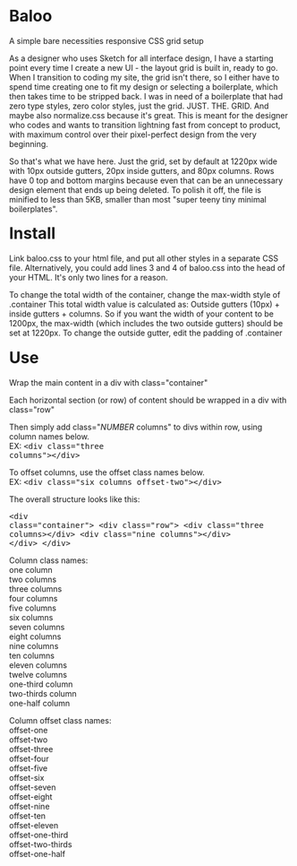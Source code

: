 <style>/* normalize.css v3.0.3 | MIT License | github.com/necolas/normalize.css */img,legend{border:0}legend,td,th{padding:0}html{font-family:sans-serif;-ms-text-size-adjust:100%;-webkit-text-size-adjust:100%}body{margin:0}article,aside,details,figcaption,figure,footer,header,hgroup,main,menu,nav,section,summary{display:block}audio,canvas,progress,video{display:inline-block;vertical-align:baseline}audio:not([controls]){display:none;height:0}[hidden],template{display:none}a{background-color:transparent}a:active,a:hover{outline:0}abbr[title]{border-bottom:1px dotted}b,optgroup,strong{font-weight:700}dfn{font-style:italic}h1{font-size:2em;margin:.67em 0}mark{background:#ff0;color:#000}small{font-size:80%}sub,sup{font-size:75%;line-height:0;position:relative;vertical-align:baseline}sup{top:-.5em}sub{bottom:-.25em}svg:not(:root){overflow:hidden}figure{margin:1em 40px}hr{box-sizing:content-box;height:0}pre,textarea{overflow:auto}code,kbd,pre,samp{font-family:monospace,monospace;font-size:1em}button,input,optgroup,select,textarea{color:inherit;font:inherit;margin:0}button{overflow:visible}button,select{text-transform:none}button,html input[type=button],input[type=reset],input[type=submit]{-webkit-appearance:button;cursor:pointer}button[disabled],html input[disabled]{cursor:default}button::-moz-focus-inner,input::-moz-focus-inner{border:0;padding:0}input{line-height:normal}input[type=checkbox],input[type=radio]{box-sizing:border-box;padding:0}input[type=number]::-webkit-inner-spin-button,input[type=number]::-webkit-outer-spin-button{height:auto}input[type=search]{-webkit-appearance:textfield;box-sizing:content-box}input[type=search]::-webkit-search-cancel-button,input[type=search]::-webkit-search-decoration{-webkit-appearance:none}fieldset{border:1px solid silver;margin:0 2px;padding:.35em .625em .75em}table{border-collapse:collapse;border-spacing:0}
/* baloo.css v1.1 | MIT License | github.com/samgordon444/balooCSS */.column,.columns,.container{width:100%;box-sizing:border-box;margin-left:0;}.container{position:relative;max-width:1220px;margin:0 auto;padding:0 10px}.column,.columns{float:left}@media (min-width:450px){.column,.columns{margin-left:1.6936%}.column:first-child,.columns:first-child{margin-left:0}.one.column,.one.columns{width:6.78%}.two.columns{width:15.255%}.three.columns{width:23.73%}.four.columns{width:32.204%}.five.columns{width:40.678%}.six.columns{width:49.153%}.seven.columns{width:57.628%}.eight.columns{width:66.103%}.nine.columns{width:74.577%}.ten.columns{width:83.052%}.eleven.columns{width:91.526%}.twelve.columns{width:100%;margin-left:0}.one-third.column{width:32.204%}.two-thirds.column{width:66.103%}.one-half.column{width:49.153%}.offset-one.column,.offset-one.columns{margin-left:8.4736%}.offset-two.column,.offset-two.columns{margin-left:16.9472%}.offset-three.column,.offset-three.columns{margin-left:25.4208%}.offset-four.column,.offset-four.columns{margin-left:33.8944%}.offset-five.column,.offset-five.columns{margin-left:42.368%}.offset-six.column,.offset-six.columns{margin-left:50.8416%}.offset-seven.column,.offset-seven.columns{margin-left:59.3152%}.offset-eight.column,.offset-eight.columns{margin-left:67.7888%}.offset-nine.column,.offset-nine.columns{margin-left:76.2624%}.offset-ten.column,.offset-ten.columns{margin-left:84.736%}.offset-eleven.column,.offset-eleven.columns{margin-left:93.2096%}.offset-one-third.column,.offset-one-third.columns{margin-left:33.8976%}.offset-two-thirds.column,.offset-two-thirds.columns{margin-left:67.7966%}.offset-one-half.column,.offset-one-half.columns{margin-left:50.8466%}.offset-one:not(:first-child){margin-left:10.1672%}.offset-two:not(:first-child){margin-left:18.6408%}.offset-three:not(:first-child){margin-left:27.1144%}.offset-four:not(:first-child){margin-left:35.588%}.offset-five:not(:first-child){margin-left:44.0616%}.offset-six:not(:first-child){margin-left:52.5352%}.offset-seven:not(:first-child){margin-left:61.0088%}.offset-eight:not(:first-child){margin-left:69.4824%}.offset-nine:not(:first-child){margin-left:77.956%}.offset-ten:not(:first-child){margin-left:86.4296%}.offset-eleven:not(:first-child){margin-left:94.9032%}.offset-one-third:not(:first-child){margin-left:35.5912%}.offset-two-thirds:not(:first-child){margin-left:69.4902%}.offset-one-half:not(:first-child){margin-left:52.5402%}}.container:after,.row:after,.u-cf {content: "";display: table;clear: both; }</style>

# Baloo
A simple bare necessities responsive CSS grid setup

As a designer who uses Sketch for all interface design, I have a starting point every time I create a new UI - the layout grid is built in, ready to go. When I transition to coding my site, the grid isn't there, so I either have to spend time creating one to fit my design or selecting a boilerplate, which then takes time to be stripped back. I was in need of a boilerplate that had zero type styles, zero color styles, just the grid. JUST. THE. GRID. And maybe also normalize.css because it's great. This is meant for the designer who codes and wants to transition lightning fast from concept to product, with maximum control over their pixel-perfect design from the very beginning.

So that's what we have here. Just the grid, set by default at 1220px wide with 10px outside gutters, 20px inside gutters, and 80px columns. Rows have 0 top and bottom margins because even that can be an unnecessary design element that ends up being deleted. To polish it off, the file is minified to less than 5KB, smaller than most "super teeny tiny minimal boilerplates".

# Install
Link baloo.css to your html file, and put all other styles in a separate CSS file. Alternatively, you could add lines 3 and 4 of baloo.css into the head of your HTML. It's only two lines for a reason.

To change the total width of the container, change the max-width style of .container
This total width value is calculated as: Outside gutters (10px) + inside gutters + columns. So if you want the width of your content to be 1200px, the max-width (which includes the two outside gutters) should be set at 1220px. To change the outside gutter, edit the padding of .container

# Use
Wrap the main content in a div with class="container"

Each horizontal section (or row) of content should be wrapped in a div with class="row"

Then simply add class="_NUMBER_ columns" to divs within row, using column names below.<br> 
EX: <code>&lt;div class="three columns"&gt;&lt;/div&gt;</code>

To offset columns, use the offset class names below. <br>
EX: <code>&lt;div class="six columns offset-two"&gt;&lt;/div&gt;</code>

The overall structure looks like this:
<code><pre>&lt;div class="container"&gt;
  &lt;div class="row"&gt;
    &lt;div class="three columns&gt;&lt;/div&gt;
    &lt;div class="nine columns"&gt;&lt;/div&gt;
  &lt;/div&gt;
&lt;/div&gt;</pre></code>

Column class names:<br>
one column<br>
two columns<br>
three columns<br>
four columns<br>
five columns<br>
six columns<br>
seven columns<br>
eight columns<br>
nine columns<br>
ten columns<br>
eleven columns<br>
twelve columns<br>
one-third column<br>
two-thirds column<br>
one-half column

Column offset class names:<br>
offset-one<br>
offset-two<br>
offset-three<br>
offset-four<br>
offset-five<br>
offset-six<br>
offset-seven<br>
offset-eight<br>
offset-nine<br>
offset-ten<br>
offset-eleven<br>
offset-one-third<br>
offset-two-thirds<br>
offset-one-half
